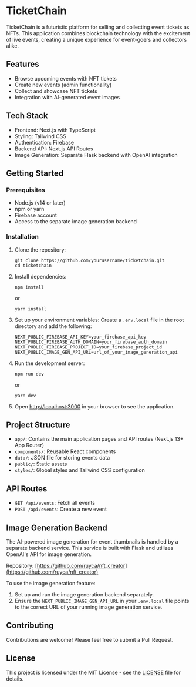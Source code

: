 # TicketChain

TicketChain is a futuristic platform for selling and collecting event tickets as NFTs. This application combines blockchain technology with the excitement of live events, creating a unique experience for event-goers and collectors alike.

## Features

- Browse upcoming events with NFT tickets
- Create new events (admin functionality)
- Collect and showcase NFT tickets
- Integration with AI-generated event images

## Tech Stack

- Frontend: Next.js with TypeScript
- Styling: Tailwind CSS
- Authentication: Firebase
- Backend API: Next.js API Routes
- Image Generation: Separate Flask backend with OpenAI integration

## Getting Started

### Prerequisites

- Node.js (v14 or later)
- npm or yarn
- Firebase account
- Access to the separate image generation backend

### Installation

1. Clone the repository:
   ```
   git clone https://github.com/yourusername/ticketchain.git
   cd ticketchain
   ```

2. Install dependencies:
   ```
   npm install
   ```
   or
   ```
   yarn install
   ```

3. Set up your environment variables:
   Create a `.env.local` file in the root directory and add the following:
   ```
   NEXT_PUBLIC_FIREBASE_API_KEY=your_firebase_api_key
   NEXT_PUBLIC_FIREBASE_AUTH_DOMAIN=your_firebase_auth_domain
   NEXT_PUBLIC_FIREBASE_PROJECT_ID=your_firebase_project_id
   NEXT_PUBLIC_IMAGE_GEN_API_URL=url_of_your_image_generation_api
   ```

4. Run the development server:
   ```
   npm run dev
   ```
   or
   ```
   yarn dev
   ```

5. Open [http://localhost:3000](http://localhost:3000) in your browser to see the application.

## Project Structure

- `app/`: Contains the main application pages and API routes (Next.js 13+ App Router)
- `components/`: Reusable React components
- `data/`: JSON file for storing events data
- `public/`: Static assets
- `styles/`: Global styles and Tailwind CSS configuration

## API Routes

- `GET /api/events`: Fetch all events
- `POST /api/events`: Create a new event

## Image Generation Backend

The AI-powered image generation for event thumbnails is handled by a separate backend service. This service is built with Flask and utilizes OpenAI's API for image generation.

Repository: [https://github.com/ruyca/nft_creator](https://github.com/ruyca/nft_creator)

To use the image generation feature:
1. Set up and run the image generation backend separately.
2. Ensure the `NEXT_PUBLIC_IMAGE_GEN_API_URL` in your `.env.local` file points to the correct URL of your running image generation service.

## Contributing

Contributions are welcome! Please feel free to submit a Pull Request.

## License

This project is licensed under the MIT License - see the [LICENSE](LICENSE) file for details.